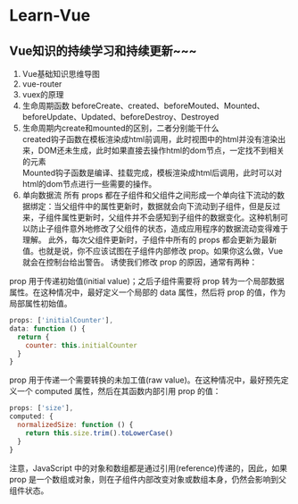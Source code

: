 # Learn-Vue
Vue知识的持续学习和持续更新~~~
----
1. Vue基础知识思维导图 
2. vue-router  
3. vuex的原理  
4. 生命周期函数  beforeCreate、created、beforeMouted、Mounted、beforeUpdate、Updated、beforeDestroy、Destroyed
5. 生命周期内create和mounted的区别，二者分别能干什么   
created钩子函数在模板渲染成html前调用，此时视图中的html并没有渲染出来，DOM还未生成，此时如果直接去操作html的dom节点，一定找不到相关的元素  
Mounted钩子函数是编译、挂载完成，模板渲染成html后调用，此时可以对html的dom节点进行一些需要的操作。
6. 单向数据流
所有 props 都在子组件和父组件之间形成一个单向往下流动的数据绑定：当父组件中的属性更新时，数据就会向下流动到子组件，但是反过来，子组件属性更新时，父组件并不会感知到子组件的数据变化。这种机制可以防止子组件意外地修改了父组件的状态，造成应用程序的数据流动变得难于理解。
此外，每次父组件更新时，子组件中所有的 props 都会更新为最新值。也就是说，你不应该试图在子组件内部修改 prop。如果你这么做，Vue 就会在控制台给出警告。
诱使我们修改 prop 的原因，通常有两种：

prop 用于传递初始值(initial value)；之后子组件需要将 prop 转为一个局部数据属性。在这种情况中，最好定义一个局部的 data 属性，然后将 prop 的值，作为局部属性初始值。
````js
props: ['initialCounter'],
data: function () {
  return {
    counter: this.initialCounter
  }
}
````
prop 用于传递一个需要转换的未加工值(raw value)。在这种情况中，最好预先定义一个 computed 属性，然后在其函数内部引用 prop 的值：
``` js
props: ['size'],
computed: {
  normalizedSize: function () {
    return this.size.trim().toLowerCase()
  }
}
```
注意，JavaScript 中的对象和数组都是通过引用(reference)传递的，因此，如果 prop 是一个数组或对象，则在子组件内部改变对象或数组本身，仍然会影响到父组件状态。

